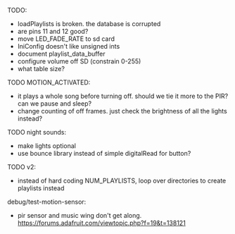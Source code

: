 TODO:
- loadPlaylists is broken. the database is corrupted
- are pins 11 and 12 good?
- move LED_FADE_RATE to sd card
- IniConfig doesn't like unsigned ints
- document playlist_data_buffer
- configure volume off SD (constrain 0-255)
- what table size?

TODO MOTION_ACTIVATED:
- it plays a whole song before turning off. should we tie it more to the PIR? can we pause and sleep?
- change counting of off frames. just check the brightness of all the lights instead?

TODO night sounds:
- make lights optional
- use bounce library instead of simple digitalRead for button?

TODO v2:
- instead of hard coding NUM_PLAYLISTS, loop over directories to create playlists instead

debug/test-motion-sensor:
- pir sensor and music wing don't get along. https://forums.adafruit.com/viewtopic.php?f=19&t=138121
